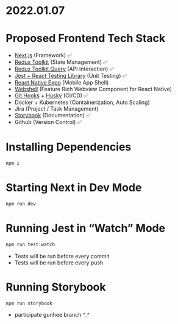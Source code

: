 # 2022.01.07

# Proposed Frontend Tech Stack

- [Next.js](https://nextjs.org/) (Framework) ✅
- [Redux Toolkit](https://redux-toolkit.js.org/) (State Management) ✅
- [Redux Toolkit Query](https://redux-toolkit.js.org/rtk-query/overview) (API Interaction) ✅
- [Jest + React Testing Library](https://nextjs.org/docs/testing) (Unit Testing) ✅
- [React Native Expo](https://docs.expo.dev/) (Mobile App Shell)
- [Webshell](https://formidable-webview.github.io/webshell/) (Feature Rich Webview Component for React Native)
- [Git Hooks](https://docs.github.com/en/developers/webhooks-and-events/webhooks/about-webhooks) + [Husky](https://typicode.github.io/husky/#/) (CI/CD) ✅
- Docker + Kubernetes (Containerization, Auto Scaling)
- Jira (Project / Task Management)
- [Storybook](https://storybook.js.org/) (Documentation) ✅
- Github (Version Control) ✅

# Installing Dependencies

```bash
npm i
```

# Starting Next in Dev Mode

```bash
npm run dev
```

# Running Jest in “Watch” Mode

```bash
npm run test:watch
```

- Tests will be run before every commit
- Tests will be run before every push

# Running Storybook

```bash
npm run storybook
```

* participate gunhee branch
^_^
